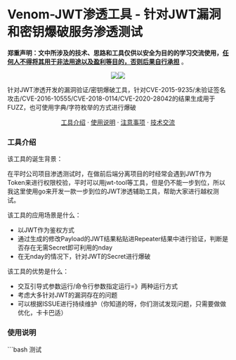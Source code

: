 # Venom-JWT渗透工具 - 针对JWT漏洞和密钥爆破服务渗透测试
**郑重声明：文中所涉及的技术、思路和工具仅供以安全为目的的学习交流使用，<u>任何人不得将其用于非法用途以及盈利等目的，否则后果自行承担</u>** 。
<p align="center"><a href="https://opensource.org/licenses/MIT"><img src="https://img.shields.io/badge/license-MIT-_red.svg"></a><a href="https://github.com/z-bool/Venom-JWT"><img  src="https://goreportcard.com/badge/github.com/projectdiscovery/httpx"></a></p>
针对JWT渗透开发的漏洞验证/密钥爆破工具，针对CVE-2015-9235/未验证签名攻击/CVE-2016-10555/CVE-2018-0114/CVE-2020-28042的结果生成用于FUZZ，也可使用字典/字符枚举的方式进行爆破
<p align="center"><a href="#install">工具介绍</a> · <a href="#tall">使用说明</a> · <a href="#notice">注意事项</a> · <a href="#communicate">技术交流</a></p>
<div id="install"></div>
<h3>工具介绍</h3>
该工具的诞生背景：

在平时公司项目渗透测试时，在做前后端分离项目的时经常会遇到JWT作为Token来进行权限校验，平时可以用jwt-tool等工具，但是仍不能一步到位，所以我这里使用go来开发一款一步到位的JWT渗透辅助工具，帮助大家进行越权测试。

该工具的应用场景是什么：

- 以JWT作为鉴权方式
- 通过生成的修改Payload的JWT结果粘贴进Repeater结果中进行验证，判断是否存在无需Secret即可利用的nday
- 在无nday的情况下，针对JWT的Secret进行爆破

该工具的优势是什么：
- 交互引导式参数运行/命令行参数指定运行=》两种运行方式
- 考虑大多针对JWT的漏洞存在的问题
- 可以根据ISSUE进行持续维护（你知道的呀，你们测试发现问题，只需要做做优化，卡卡巴适）

<div id= "tall"></div>

<h3>使用说明</h3>
```bash
测试

```
